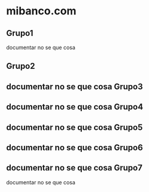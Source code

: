 mibanco.com
===========


Grupo1
------

documentar no se que cosa

Grupo2
------

documentar no se que cosa
Grupo3
------

documentar no se que cosa
Grupo4
------

documentar no se que cosa
Grupo5
------

documentar no se que cosa
Grupo6
------

documentar no se que cosa
Grupo7
------

documentar no se que cosa

